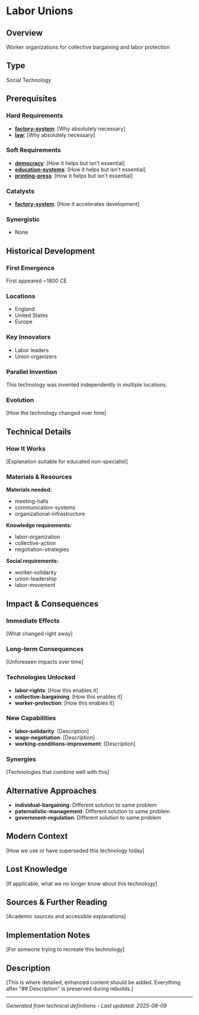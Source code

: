 # Labor Unions

## Overview
Worker organizations for collective bargaining and labor protection

## Type
Social Technology

## Prerequisites

### Hard Requirements
- **[factory-system](../factory-system/README.md)**: [Why absolutely necessary]
- **[law](../law/README.md)**: [Why absolutely necessary]

### Soft Requirements
- **[democracy](../democracy/README.md)**: [How it helps but isn't essential]
- **[education-systems](../education-systems/README.md)**: [How it helps but isn't essential]
- **[printing-press](../printing-press/README.md)**: [How it helps but isn't essential]

### Catalysts
- **[factory-system](../factory-system/README.md)**: [How it accelerates development]

### Synergistic
- None

## Historical Development

### First Emergence
First appeared ~1800 CE

### Locations
- England
- United States
- Europe

### Key Innovators
- Labor leaders
- Union organizers

### Parallel Invention
This technology was invented independently in multiple locations.

### Evolution
[How the technology changed over time]

## Technical Details

### How It Works
[Explanation suitable for educated non-specialist]

### Materials & Resources
**Materials needed:**
- meeting-halls
- communication-systems
- organizational-infrastructure


**Knowledge requirements:**
- labor-organization
- collective-action
- negotiation-strategies


**Social requirements:**
- worker-solidarity
- union-leadership
- labor-movement

## Impact & Consequences

### Immediate Effects
[What changed right away]

### Long-term Consequences
[Unforeseen impacts over time]

### Technologies Unlocked
- **labor-rights**: [How this enables it]
- **collective-bargaining**: [How this enables it]
- **worker-protection**: [How this enables it]

### New Capabilities
- **labor-solidarity**: [Description]
- **wage-negotiation**: [Description]
- **working-conditions-improvement**: [Description]

### Synergies
[Technologies that combine well with this]

## Alternative Approaches
- **individual-bargaining**: Different solution to same problem
- **paternalistic-management**: Different solution to same problem
- **government-regulation**: Different solution to same problem

## Modern Context
[How we use or have superseded this technology today]

## Lost Knowledge
[If applicable, what we no longer know about this technology]

## Sources & Further Reading
[Academic sources and accessible explanations]

## Implementation Notes
[For someone trying to recreate this technology]

## Description





[This is where detailed, enhanced content should be added. Everything after "## Description" is preserved during rebuilds.]

---
*Generated from technical definitions - Last updated: 2025-08-09*
